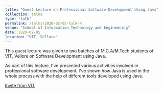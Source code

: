 ```yaml
---
title: "Guest Lecture on Professional Software Development Using Java"
collection: talks
type: "talk"
permalink: /talks/2020-02-05-talk-4
venue: "School of Information Technology and Engineering"
date: 2020-02-05
location: "VIT, Vellore"
---
```




This guest lecture was given to two batches of M.C.A/M.Tech students of VIT, Vellore on Software Development using Java.  

As part of this lecture, I've presented various activities involved in professional software development. I've shown how Java is used in the whole process with the help of different tools developed using Java.

[Invite from VIT](https://santhosh790.github.io/files/guest-lecture.jpeg)
